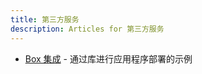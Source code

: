 ```yaml
---
title: 第三方服务
description: Articles for 第三方服务
---
```


* [Box 集成](/tools/gallery/box.html) - 通过库进行应用程序部署的示例
